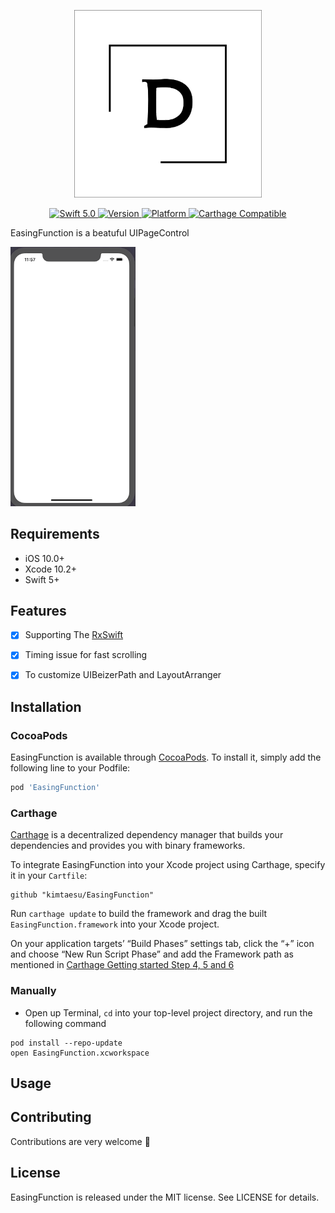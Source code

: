 <p align="center">
   <img width="300" src="https://github.com/kimtaesu/Resources/blob/master/logo/v1/v1.png" alt="EasingFunction Logo">
</p>

<p align="center">
   <a href="https://developer.apple.com/swift/">
      <img src="https://img.shields.io/badge/Swift-5.0-orange.svg?style=flat" alt="Swift 5.0">
   </a>
   <a href="http://cocoapods.org/pods/EasingFunction">
      <img src="https://img.shields.io/cocoapods/v/EasingFunction.svg?style=flat" alt="Version">
   </a>
   <a href="http://cocoapods.org/pods/EasingFunction">
      <img src="https://img.shields.io/cocoapods/p/EasingFunction.svg?style=flat" alt="Platform">
   </a>
   <a href="https://github.com/Carthage/Carthage">
      <img src="https://img.shields.io/badge/Carthage-compatible-4BC51D.svg?style=flat" alt="Carthage Compatible">
   </a>
</p>


EasingFunction is a beatuful UIPageControl

<img width="200" src="https://github.com/kimtaesu/Resources/blob/master/EasingFunction/Demo1.gif" alt="EasingFunction Logo">

## Requirements
* iOS 10.0+
* Xcode 10.2+
* Swift 5+

## Features

- [x] Supporting The [RxSwift](https://github.com/ReactiveX/RxSwift)
- [x] Timing issue for fast scrolling
- [x] To customize UIBeizerPath and LayoutArranger


## Installation

### CocoaPods

EasingFunction is available through [CocoaPods](http://cocoapods.org). To install
it, simply add the following line to your Podfile:

```bash
pod 'EasingFunction'
```

### Carthage

[Carthage](https://github.com/Carthage/Carthage) is a decentralized dependency manager that builds your dependencies and provides you with binary frameworks.

To integrate EasingFunction into your Xcode project using Carthage, specify it in your `Cartfile`:

```ogdl
github "kimtaesu/EasingFunction"
```

Run `carthage update` to build the framework and drag the built `EasingFunction.framework` into your Xcode project. 

On your application targets’ “Build Phases” settings tab, click the “+” icon and choose “New Run Script Phase” and add the Framework path as mentioned in [Carthage Getting started Step 4, 5 and 6](https://github.com/Carthage/Carthage/blob/master/README.md#if-youre-building-for-ios-tvos-or-watchos)

### Manually

* Open up Terminal, `cd` into your top-level project directory, and run the following command
```
pod install --repo-update
open EasingFunction.xcworkspace
```
 

## Usage


## Contributing
Contributions are very welcome 🙌

## License
EasingFunction is released under the MIT license. See LICENSE for details.
